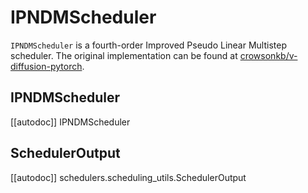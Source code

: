 <!--Copyright 2023 The HuggingFace Team. All rights reserved.

Licensed under the Apache License, Version 2.0 (the "License"); you may not use this file except in compliance with
the License. You may obtain a copy of the License at

http://www.apache.org/licenses/LICENSE-2.0

Unless required by applicable law or agreed to in writing, software distributed under the License is distributed on
an "AS IS" BASIS, WITHOUT WARRANTIES OR CONDITIONS OF ANY KIND, either express or implied. See the License for the
specific language governing permissions and limitations under the License.
-->

# IPNDMScheduler

`IPNDMScheduler` is a fourth-order Improved Pseudo Linear Multistep scheduler. The original implementation can be found at [crowsonkb/v-diffusion-pytorch](https://github.com/crowsonkb/v-diffusion-pytorch/blob/987f8985e38208345c1959b0ea767a625831cc9b/diffusion/sampling.py#L296).

## IPNDMScheduler
[[autodoc]] IPNDMScheduler

## SchedulerOutput
[[autodoc]] schedulers.scheduling_utils.SchedulerOutput
